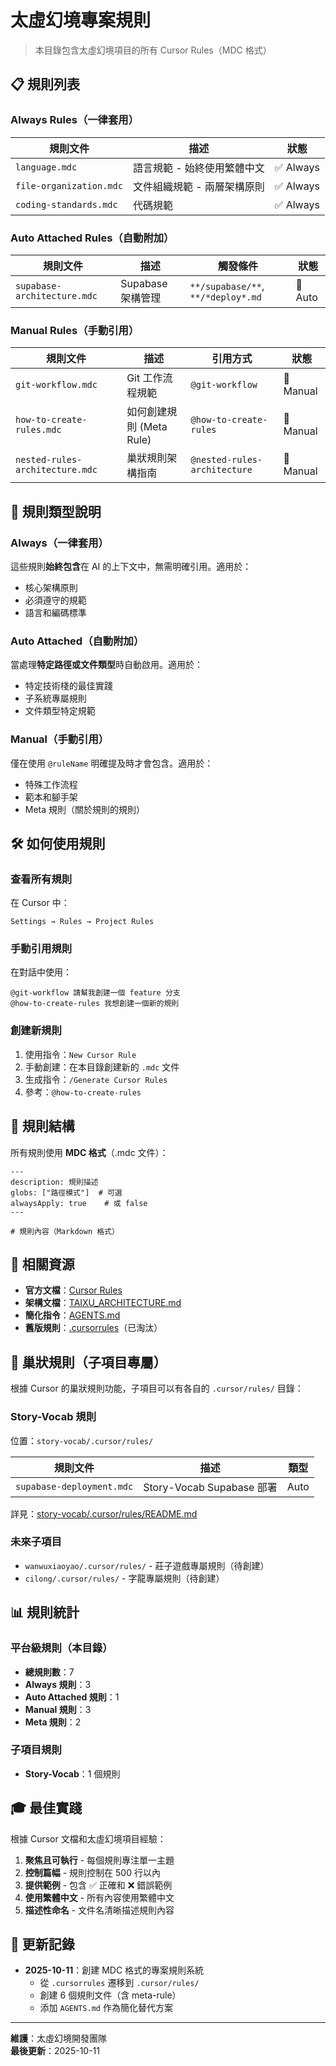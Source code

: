 # 太虛幻境專案規則

> 本目錄包含太虛幻境項目的所有 Cursor Rules（MDC 格式）

## 📋 規則列表

### Always Rules（一律套用）

| 規則文件 | 描述 | 狀態 |
|---------|------|------|
| `language.mdc` | 語言規範 - 始終使用繁體中文 | ✅ Always |
| `file-organization.mdc` | 文件組織規範 - 兩層架構原則 | ✅ Always |
| `coding-standards.mdc` | 代碼規範 | ✅ Always |

### Auto Attached Rules（自動附加）

| 規則文件 | 描述 | 觸發條件 | 狀態 |
|---------|------|---------|------|
| `supabase-architecture.mdc` | Supabase 架構管理 | `**/supabase/**`, `**/*deploy*.md` | 🔄 Auto |

### Manual Rules（手動引用）

| 規則文件 | 描述 | 引用方式 | 狀態 |
|---------|------|---------|------|
| `git-workflow.mdc` | Git 工作流程規範 | `@git-workflow` | 📖 Manual |
| `how-to-create-rules.mdc` | 如何創建規則 (Meta Rule) | `@how-to-create-rules` | 📖 Manual |
| `nested-rules-architecture.mdc` | 巢狀規則架構指南 | `@nested-rules-architecture` | 📖 Manual |

## 🎯 規則類型說明

### Always（一律套用）
這些規則**始終包含**在 AI 的上下文中，無需明確引用。適用於：
- 核心架構原則
- 必須遵守的規範
- 語言和編碼標準

### Auto Attached（自動附加）
當處理**特定路徑或文件類型**時自動啟用。適用於：
- 特定技術棧的最佳實踐
- 子系統專屬規則
- 文件類型特定規範

### Manual（手動引用）
僅在使用 `@ruleName` 明確提及時才會包含。適用於：
- 特殊工作流程
- 範本和腳手架
- Meta 規則（關於規則的規則）

## 🛠️ 如何使用規則

### 查看所有規則
在 Cursor 中：
```
Settings → Rules → Project Rules
```

### 手動引用規則
在對話中使用：
```
@git-workflow 請幫我創建一個 feature 分支
@how-to-create-rules 我想創建一個新的規則
```

### 創建新規則
1. 使用指令：`New Cursor Rule`
2. 手動創建：在本目錄創建新的 `.mdc` 文件
3. 生成指令：`/Generate Cursor Rules`
4. 參考：`@how-to-create-rules`

## 📐 規則結構

所有規則使用 **MDC 格式**（.mdc 文件）：

```mdc
---
description: 規則描述
globs: ["路徑模式"]  # 可選
alwaysApply: true    # 或 false
---

# 規則內容（Markdown 格式）
```

## 🔗 相關資源

- **官方文檔**：[Cursor Rules](https://cursor.com/zh-Hant/docs/context/rules)
- **架構文檔**：[TAIXU_ARCHITECTURE.md](../../TAIXU_ARCHITECTURE.md)
- **簡化指令**：[AGENTS.md](../../AGENTS.md)
- **舊版規則**：[.cursorrules](../../.cursorrules)（已淘汰）

## 🌲 巢狀規則（子項目專屬）

根據 Cursor 的巢狀規則功能，子項目可以有各自的 `.cursor/rules/` 目錄：

### Story-Vocab 規則
位置：`story-vocab/.cursor/rules/`

| 規則文件 | 描述 | 類型 |
|---------|------|------|
| `supabase-deployment.mdc` | Story-Vocab Supabase 部署 | Auto |

詳見：[story-vocab/.cursor/rules/README.md](../../story-vocab/.cursor/rules/README.md)

### 未來子項目
- `wanwuxiaoyao/.cursor/rules/` - 莊子遊戲專屬規則（待創建）
- `cilong/.cursor/rules/` - 字龍專屬規則（待創建）

## 📊 規則統計

### 平台級規則（本目錄）
- **總規則數**：7
- **Always 規則**：3
- **Auto Attached 規則**：1
- **Manual 規則**：3
- **Meta 規則**：2

### 子項目規則
- **Story-Vocab**：1 個規則

## 🎓 最佳實踐

根據 Cursor 文檔和太虛幻境項目經驗：

1. **聚焦且可執行** - 每個規則專注單一主題
2. **控制篇幅** - 規則控制在 500 行以內
3. **提供範例** - 包含 ✅ 正確和 ❌ 錯誤範例
4. **使用繁體中文** - 所有內容使用繁體中文
5. **描述性命名** - 文件名清晰描述規則內容

## 🔄 更新記錄

- **2025-10-11**：創建 MDC 格式的專案規則系統
  - 從 `.cursorrules` 遷移到 `.cursor/rules/`
  - 創建 6 個規則文件（含 meta-rule）
  - 添加 `AGENTS.md` 作為簡化替代方案

---

**維護**：太虛幻境開發團隊  
**最後更新**：2025-10-11


